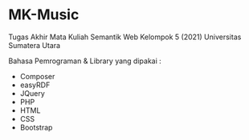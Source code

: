 # MK-Music

Tugas Akhir Mata Kuliah Semantik Web Kelompok 5 (2021) Universitas Sumatera Utara

Bahasa Pemrograman & Library yang dipakai :
- Composer
- easyRDF
- JQuery
- PHP
- HTML
- CSS
- Bootstrap

